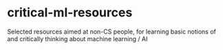 # critical-ml-resources
Selected resources aimed at non-CS people, for learning basic notions of and critically thinking about machine learning / AI 
